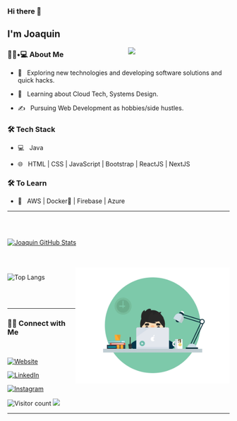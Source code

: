 

### Hi there 👋<h2> I'm Joaquin </h2>

<img align='right' src="https://media.giphy.com/media/M9gbBd9nbDrOTu1Mqx/giphy.gif" width="230">

<h3> 👨🏻•💻 About Me </h3>



- 🤔 &nbsp; Exploring new technologies and developing software solutions and quick hacks.

- 🌱 &nbsp; Learning about Cloud Tech, Systems Design.

- ✍️ &nbsp; Pursuing Web Development as hobbies/side hustles.



<h3>🛠 Tech Stack</h3>



- 💻 &nbsp; Java 

- 🌐 &nbsp; HTML | CSS | JavaScript | Bootstrap | ReactJS | NextJS

<!--

- 🛢 &nbsp; MySQL | MongoDB

- 🔧 &nbsp; Git | Markdown | Selenium | Tidyverse



-->



<h3>🛠 To Learn</h3>

- 🔧 &nbsp; AWS | Docker🐳 | Firebase | Azure

<hr>



<br/><br/>

[![Joaquin GitHub Stats](https://github-readme-stats.vercel.app/api?username=joaquinxtx&show_icons=true)](https://github.com/joaquinxtx)

<br/>

<br/>

<img src="https://github.com/nirala69/nirala69/blob/master/70804f7e25b11f29db904f2fa7b4cd9d.gif" width="350" align='right'>

![Top Langs](https://github-readme-stats.vercel.app/api/top-langs/?username=joaquinxtx&show_icons=true)

<br><br>



<hr>



<h3> 🤝🏻 Connect with Me </h3>

<br>



<p align="center">

<a href="https://portafolio-joaquin.vercel.app/"><img alt="Website" src="https://img.shields.io/badge/portafolio-joaquin.vercel.app-black?style=flat-square&logo=google-chrome"></a>

<a href="https://www.linkedin.com/in/joaquin1998/"><img alt="LinkedIn" src="https://img.shields.io/badge/LinkedIn-Joaquin%20Toledo-blue?style=flat-square&logo=linkedin"></a>

<a href="https://www.instagram.com/joaquinxtx/"><img alt="Instagram" src="https://img.shields.io/badge/Instagram-joaquinxtx-black?style=flat-square&logo=instagram"></a>


</p>





![Visitor count](https://visitor-badge.laobi.icu/badge?page_id=joaquinxtx)   <img src="https://media.giphy.com/media/dxn6fRlTIShoeBr69N/giphy.gif" width="30">





<hr>

